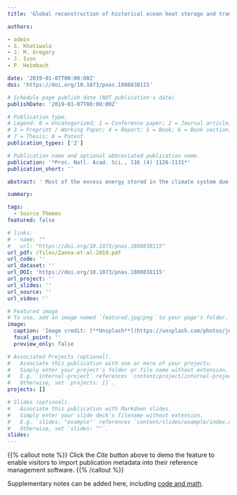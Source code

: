 ```yaml
---
title: 'Global reconstruction of historical ocean heat storage and transport'

authors:

- admin
- S. Khatiwala
- J. M. Gregory
- J. Ison
- P. Heimbach

date: '2019-01-07T00:00:00Z'
doi: 'https://doi.org/10.1073/pnas.1808838115'

# Schedule page publish date (NOT publication's date).
publishDate: '2019-01-07T00:00:00Z'

# Publication type.
# Legend: 0 = Uncategorized; 1 = Conference paper; 2 = Journal article;
# 3 = Preprint / Working Paper; 4 = Report; 5 = Book; 6 = Book section;
# 7 = Thesis; 8 = Patent
publication_types: ['2']

# Publication name and optional abbreviated publication name.
publication: '*Proc. Natl. Acad. Sci., 116 (4) 1126-1131*'
publication_short: ''

abstract: ' Most of the excess energy stored in the climate system due to anthropogenic greenhouse gas emissions has been taken up by the oceans, leading to thermal expansion and sea-level rise. The oceans thus have an important role in the Earth’s energy imbalance. Observational constraints on future anthropogenic warming critically depend on accurate estimates of past ocean heat content (OHC) change. We present a reconstruction of OHC since 1871, with global coverage of the full ocean depth. Our estimates combine timeseries of observed sea surface temperatures with much longer historical coverage than those in the ocean interior together with a representation (a Green’s function) of time-independent ocean transport processes. For 1955–2017, our estimates are comparable with direct estimates made by infilling the available 3D time-dependent ocean temperature observations. We find that the global ocean absorbed heat during this period at a rate of 0.30 ± 0.06 W/m2 in the upper 2,000 m and 0.028 ± 0.026 W/m2 below 2,000 m, with large decadal fluctuations. The total OHC change since 1871 is estimated at 436 ± 91 ×1021 J, with an increase during 1921–1946 (145 ± 62 ×1021 J) that is as large as during 1990–2015. By comparing with direct estimates, we also infer that, during 1955–2017, up to one-half of the Atlantic Ocean warming and thermosteric sea-level rise at low latitudes to midlatitudes emerged due to heat convergence from changes in ocean transport.'

summary: 

tags:
  - Source Themes
featured: false

# links:
# - name: ""
#   url: "https://doi.org/10.1073/pnas.1808838115"
url_pdf: /files/Zanna-et-al-2019.pdf
url_code: ''
url_dataset: ''
url_DOI: 'https://doi.org/10.1073/pnas.1808838115'
url_project: ''
url_slides: ''
url_source: ''
url_video: ''

# Featured image
# To use, add an image named `featured.jpg/png` to your page's folder.
image:
  caption: 'Image credit: [**Unsplash**](https://unsplash.com/photos/jdD8gXaTZsc)'
  focal_point: ''
  preview_only: false

# Associated Projects (optional).
#   Associate this publication with one or more of your projects.
#   Simply enter your project's folder or file name without extension.
#   E.g. `internal-project` references `content/project/internal-project/index.md`.
#   Otherwise, set `projects: []`.
projects: []

# Slides (optional).
#   Associate this publication with Markdown slides.
#   Simply enter your slide deck's filename without extension.
#   E.g. `slides: "example"` references `content/slides/example/index.md`.
#   Otherwise, set `slides: ""`.
slides:
---
```


{{% callout note %}}
Click the _Cite_ button above to demo the feature to enable visitors to import publication metadata into their reference management software.
{{% /callout %}}

Supplementary notes can be added here, including [code and math](https://wowchemy.com/docs/content/writing-markdown-latex/).
